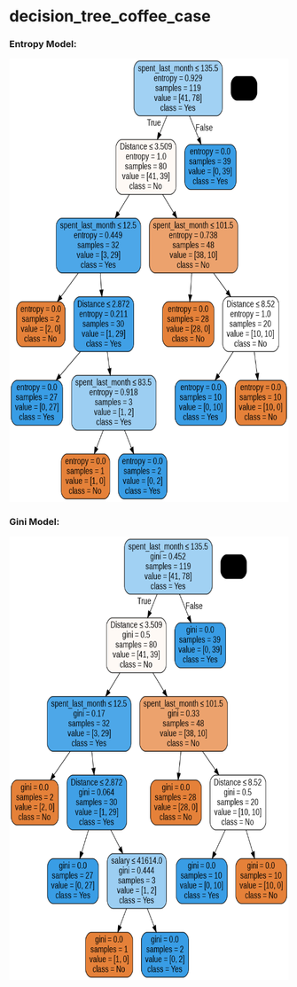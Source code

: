 # decision_tree_coffee_case

### Entropy Model:

<img src="https://github.com/ttariqaziz/decision_tree_coffee_case/blob/main/Entropy_Model.png" width="700" height="800"></img>

### Gini Model:

<img src="https://github.com/ttariqaziz/decision_tree_coffee_case/blob/main/Gini_Model.png" width="700" height="800"></img>
